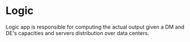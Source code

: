 # Logic

Logic app is responsible for computing the actual output given a DM and DE's capacities and servers distribution over data centers.



